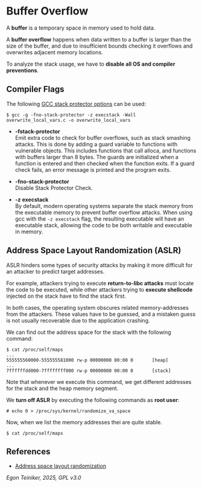 # Buffer Overflow 

A **buffer** is a temporary space in memory used to hold data.

A **buffer overflow** happens when data written to a buffer is larger 
than the size of the buffer, and due to insufficient bounds checking it
overflows and overwrites adjacent memory locations.

To analyze the stack usage, we have to **disable all OS and compiler preventions**.


## Compiler Flags

The following [GCC stack protector options](https://mudongliang.github.io/2016/05/24/stack-protector.html) can be used:

```
$ gcc -g -fno-stack-protector -z execstack -Wall  overwrite_local_vars.c -o overwrite_local_vars
```

* **-fstack-protector**\
    Emit extra code to check for buffer overflows, such as stack smashing
    attacks. This is done by adding a guard variable to functions with
    vulnerable objects.
    This includes functions that call alloca, and functions with buffers
    larger than 8 bytes.
    The guards are initialized when a function is entered and then checked
    when the function exits.
    If a guard check fails, an error message is printed and the program exits.

* **-fno-stack-protector**\
    Disable Stack Protector Check.

* **-z execstack**\
    By default, modern operating systems separate the stack memory from the 
    executable memory to prevent buffer overflow attacks. 
    When using gcc with the `-z execstack` flag, the resulting executable will 
    have an executable stack, allowing the code to be both writable and executable 
    in memory.


## Address Space Layout Randomization (ASLR)

ASLR hinders some types of security attacks by making it more difficult for an 
attacker to predict target addresses.

For example, attackers trying to execute **return-to-libc attacks** must locate
the code to be executed, while other attackers trying to **execute shellcode**
injected on the stack have to find the stack first.

In both cases, the operating system obscures related memory-addresses from 
the attackers. These values have to be guessed, and a mistaken guess is not 
usually recoverable due to the application crashing.

We can find out the address space for the stack with the following command:
```
$ cat /proc/self/maps
...
555555560000-555555581000 rw-p 00000000 00:00 0       [heap]
...
7ffffffdd000-7ffffffff000 rw-p 00000000 00:00 0       [stack]
```

Note that whenever we execute this command, we get different addresses 
for the stack and the heap memory segment.

We **turn off ASLR** by executing the following commands as **root user**:
```
# echo 0 > /proc/sys/kernel/randomize_va_space
```

Now, when we list the memory addresses thei are quite stable.
```
$ cat /proc/self/maps
```


## References
* [Address space layout randomization](https://en.wikipedia.org/wiki/Address_space_layout_randomization)


*Egon Teiniker, 2025, GPL v3.0*